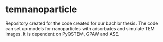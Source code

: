 # temnanoparticle
Repository created for the code created for our bachlor thesis. The code can set up models for nanoparticles with adsorbates and simulate TEM images. It is dependent on PyQSTEM, GPAW and ASE.

